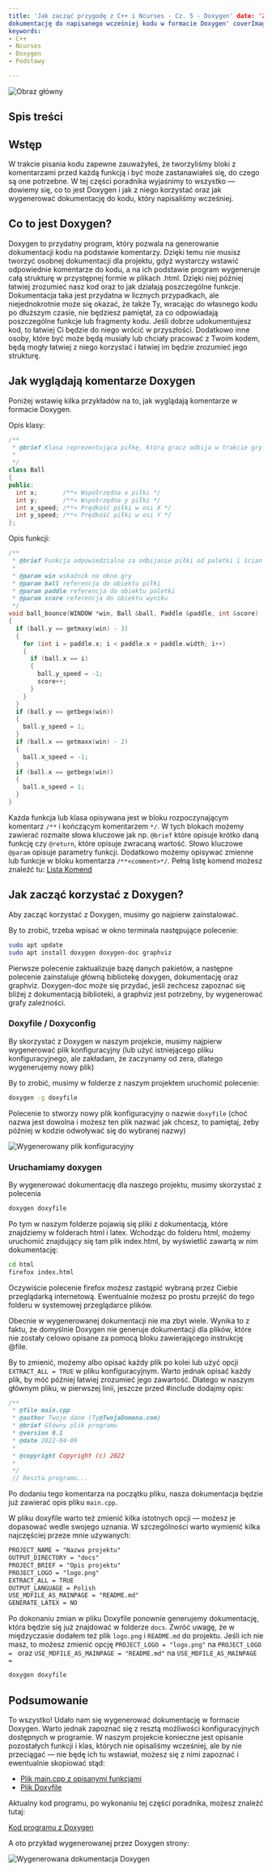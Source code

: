 ```yaml
---
title: 'Jak zacząć przygodę z C++ i Ncurses - Cz. 5 - Doxygen' date: '2022-04-10' excerpt: 'W tej części tworzymy
dokumentację do napisanego wcześniej kodu w formacie Doxygen' coverImage: '/images/posts/CppNcurses5/doxygen.webp'
keywords:
- C++
- Ncurses
- Doxygen
- Podstawy

---
```


![Obraz główny](/images/posts/CppNcurses5/doxygen.webp#postMainImage)

## Spis treści

## Wstęp

W trakcie pisania kodu zapewne zauważyłeś, że tworzyliśmy bloki z komentarzami przed każdą funkcją i być może
zastanawiałeś się, do czego są one potrzebne. W tej części poradnika wyjaśnimy to wszystko — dowiemy się, co to jest
Doxygen i jak z niego korzystać oraz jak wygenerować dokumentację do kodu, który napisaliśmy wcześniej.

## Co to jest Doxygen?

Doxygen to przydatny program, który pozwala na generowanie dokumentacji kodu na podstawie komentarzy. Dzięki temu nie
musisz tworzyć osobnej dokumentacji dla projektu, gdyż wystarczy wstawić odpowiednie komentarze do kodu, a na ich
podstawie program wygeneruje całą strukturę w przystępnej formie w plikach .html. Dzięki niej później łatwiej zrozumieć
nasz kod oraz to jak działają poszczególne funkcje. Dokumentacja taka jest przydatna w licznych przypadkach, ale
niejednokrotnie może się okazać, że także Ty, wracając do własnego kodu po dłuższym czasie, nie będziesz pamiętał, za co
odpowiadają poszczególne funkcje lub fragmenty kodu. Jeśli dobrze udokumentujesz kod, to łatwiej Ci będzie do niego
wrócić w przyszłości. Dodatkowo inne osoby, które być może będą musiały lub chciały pracować z Twoim kodem, będą mogły
łatwiej z niego korzystać i łatwiej im będzie zrozumieć jego strukturę.

## Jak wyglądają komentarze Doxygen

Poniżej wstawię kilka przykładów na to, jak wyglądają komentarze w formacie Doxygen.

Opis klasy:

```cpp
/**
 * @brief Klasa reprezentująca piłkę, którą gracz odbija w trakcie gry
 *
 */
class Ball
{
public:
  int x;       /**< Współrzędna x piłki */
  int y;       /**< Współrzędna y piłki */
  int x_speed; /**< Prędkość piłki w osi X */
  int y_speed; /**< Prędkość piłki w osi Y */
};
```

Opis funkcji:

```cpp
/**
 * @brief Funkcja odpowiedzialna za odbijanie piłki od paletki i ścian
 *
 * @param win wskaźnik na okno gry
 * @param ball referencja do obiektu piłki
 * @param paddle referencja do obiektu paletki
 * @param score referencja do obiektu wyniku
 */
void ball_bounce(WINDOW *win, Ball &ball, Paddle &paddle, int &score)
{
  if (ball.y == getmaxy(win) - 3)
  {
    for (int i = paddle.x; i < paddle.x + paddle.width; i++)
    {
      if (ball.x == i)
      {
        ball.y_speed = -1;
        score++;
      }
    }
  }
  if (ball.y == getbegx(win))
  {
    ball.y_speed = 1;
  }
  if (ball.x == getmaxx(win) - 2)
  {
    ball.x_speed = -1;
  }
  if (ball.x == getbegx(win))
  {
    ball.x_speed = 1;
  }
}
```

Każda funkcja lub klasa opisywana jest w bloku rozpoczynającym komentarz `/**` i kończącym komentarzem `*/`. W tych
blokach możemy zawierać rozmaite słowa kluczowe jak np. `@brief` które opisuje krótko daną funkcję czy `@return`, które
opisuje zwracaną wartość. Słowo kluczowe `@param` opisuje parametry funkcji. Dodatkowo możemy opisywać zmienne lub
funkcje w bloku komentarza `/**<comment>*/`. Pełną listę komend możesz znaleźć
tu: [Lista Komend](https://www.doxygen.nl/manual/commands.html)

## Jak zacząć korzystać z Doxygen?

Aby zacząć korzystać z Doxygen, musimy go najpierw zainstalować.

By to zrobić, trzeba wpisać w okno terminala następujące polecenie:

```bash
sudo apt update
sudo apt install doxygen doxygen-doc graphviz
```

Pierwsze polecenie zaktualizuje bazę danych pakietów, a następne polecenie zainstaluje główną bibliotekę doxygen,
dokumentację oraz graphviz. Doxygen-doc może się przydać, jeśli zechcesz zapoznać się bliżej z dokumentacją biblioteki,
a graphviz jest potrzebny, by wygenerować grafy zależności.

### Doxyfile / Doxyconfig

By skorzystać z Doxygen w naszym projekcie, musimy najpierw wygenerować plik konfiguracyjny (lub użyć istniejącego pliku
konfiguracyjnego, ale zakładam, że zaczynamy od zera, dlatego wygenerujemy nowy plik)

By to zrobić, musimy w folderze z naszym projektem uruchomić polecenie:

```bash
doxygen -g doxyfile
```

Polecenie to stworzy nowy plik konfiguracyjny o nazwie `doxyfile` (choć nazwa jest dowolna i możesz ten plik nazwać jak
chcesz, to pamiętaj, żeby później w kodzie odwoływać się do wybranej nazwy)

![Wygenerowany plik konfiguracyjny](/images/posts/CppNcurses5/doxygenConfig.webp#postMiniImage)

### Uruchamiamy doxygen

By wygenerować dokumentację dla naszego projektu, musimy skorzystać z polecenia

```bash
doxygen doxyfile
```

Po tym w naszym folderze pojawią się pliki z dokumentacją, które znajdziemy w folderach html i latex. Wchodząc do
folderu html, możemy uruchomić znajdujący się tam plik index.html, by wyświetlić zawartą w nim dokumentację:

```bash
cd html
firefox index.html
```

Oczywiście polecenie firefox możesz zastąpić wybraną przez Ciebie przeglądarką internetową. Ewentualnie możesz po prostu
przejść do tego folderu w systemowej przeglądarce plików.

Obecnie w wygenerowanej dokumentacji nie ma zbyt wiele. Wynika to z faktu, że domyślnie Doxygen nie generuje dokumentacji dla plików, które nie zostały celowo opisane za pomocą bloku zawierającego instrukcję @file.

By to zmienić, możemy albo opisać każdy plik po kolei lub użyć opcji `EXTRACT_ALL = TRUE` w pliku konfiguracyjnym. Warto jednak opisać każdy plik, by móć później łatwiej zrozumieć jego zawartość. Dlatego w naszym głównym pliku, w pierwszej linii, jeszcze przed #include dodajmy opis:

```cpp
/**
 * @file main.cpp
 * @author Twoje dane (Ty@TwojaDomena.com)
 * @brief Główny plik programu
 * @version 0.1
 * @date 2022-04-09
 * 
 * @copyright Copyright (c) 2022
 * 
 */
 // Reszta programu...
```

Po dodaniu tego komentarza na początku pliku, nasza dokumentacja będzie już zawierać opis pliku `main.cpp`.

W pliku doxyfile warto też zmienić kilka istotnych opcji — możesz je dopasować wedle swojego uznania. W szczególności
warto wymienić kilka najczęściej przeze mnie używanych:

```doxygen
PROJECT_NAME = "Nazwa projektu"
OUTPUT_DIRECTORY = "docs"
PROJECT_BRIEF = "Opis projektu"
PROJECT_LOGO = "logo.png"
EXTRACT_ALL = TRUE
OUTPUT_LANGUAGE = Polish
USE_MDFILE_AS_MAINPAGE = "README.md"
GENERATE_LATEX = NO
```

Po dokonaniu zmian w pliku Doxyfile ponownie generujemy dokumentację, która będzie się już znajdować w folderze `docs`.
Zwróć uwagę, że w międzyczasie dodałem też plik `logo.png` i `README.md` do projektu. Jeśli ich nie masz, to możesz
zmienić opcję `PROJECT_LOGO = "logo.png"` na `PROJECT_LOGO = ` oraz `USE_MDFILE_AS_MAINPAGE = "README.md"`
na `USE_MDFILE_AS_MAINPAGE = `

```bash
doxygen doxyfile
```

## Podsumowanie

To wszystko! Udało nam się wygenerować dokumentację w formacie Doxygen. Warto jednak zapoznać się z resztą możliwości
konfiguracyjnych dostępnych w programie. W naszym projekcie konieczne jest opisanie pozostałych funkcji i klas, których
nie opisaliśmy wcześniej, ale by nie przeciągać — nie będę ich tu wstawiał, możesz się z nimi zapoznać i ewentualnie
skopiować stąd:

- [Plik main.cpp z opisanymi funkcjami](https://raw.githubusercontent.com/Kielx/ncurses-pong/pl/main.cpp)
- [Plik Doxyfile](https://raw.githubusercontent.com/Kielx/ncurses-pong/pl/doxyfile)

Aktualny kod programu, po wykonaniu tej części poradnika, możesz znaleźć tutaj:

[Kod programu z Doxygen](https://github.com/Kielx/ncurses-pong/tree/pl)

A oto przykład wygenerowanej przez Doxygen strony:

![Wygenerowana dokumentacja Doxygen](/images/posts/CppNcurses5/doxygen.webp#postMiniImage)
